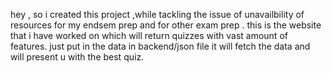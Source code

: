 hey , so i created this project ,while tackling the issue of unavailbility of resources for my endsem prep and for other exam prep .
this is the website that i have worked on which will return quizzes with vast amount of features.
just put in the data in backend/json file it will fetch the data and will present u with the best quiz.


